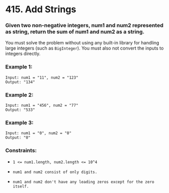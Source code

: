 # 415. Add Strings

### Given two non-negative integers, num1 and num2 represented as string, return the sum of num1 and num2 as a string.

You must solve the problem without using any built-in library for handling large integers (such as `BigInteger`). You must also not convert the inputs to integers directly.

### Example 1:

```
Input: num1 = "11", num2 = "123"
Output: "134"
```

### Example 2:

```
Input: num1 = "456", num2 = "77"
Output: "533"
```

### Example 3:

```
Input: num1 = "0", num2 = "0"
Output: "0"
```

### Constraints:

- `1 <= num1.length, num2.length <= 10^4`

- `num1 and num2 consist of only digits.`

- `num1 and num2 don't have any leading zeros except for the zero itself.`
